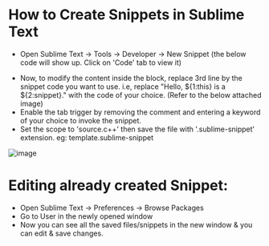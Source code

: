 # How to Create Snippets in Sublime Text

- Open Sublime Text -> Tools -> Developer -> New Snippet (the below code will show up. Click on 'Code' tab to view it)

<snippet>
    <content><![CDATA[
Hello, ${1:this} is a ${2:snippet}.
]]></content>
    <!-- Optional: Set a tabTrigger to define how to trigger the snippet -->
    <!-- <tabTrigger>hello</tabTrigger> -->
    <!-- Optional: Set a scope to limit where the snippet will trigger -->
    <!-- <scope>source.python</scope> -->
</snippet>


- Now, to modify the content inside the block, replace 3rd line by the snippet code you want to use. i.e, replace "Hello, ${1:this} is a ${2:snippet}." with the code of your choice. (Refer to the below attached image)
- Enable the tab trigger by removing the comment and entering a keyword of your choice to invoke the snippet. 
- Set the scope to 'source.c++' then save the file with '.sublime-snippet' extension.
  eg: template.sublime-snippet

![image](https://github.com/yasar-arafath07/Competitive-Programming/assets/97467833/6e88a257-8363-440e-8f12-af80c01dd182)


  


# Editing already created Snippet:
- Open Sublime Text -> Preferences -> Browse Packages 
- Go to User in the newly opened window
- Now you can see all the saved files/snippets in the new window & you can edit & save changes. 

